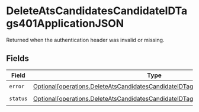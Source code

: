 # DeleteAtsCandidatesCandidateIDTags401ApplicationJSON

Returned when the authentication header was invalid or missing.


## Fields

| Field                                                                                                                                                                        | Type                                                                                                                                                                         | Required                                                                                                                                                                     | Description                                                                                                                                                                  |
| ---------------------------------------------------------------------------------------------------------------------------------------------------------------------------- | ---------------------------------------------------------------------------------------------------------------------------------------------------------------------------- | ---------------------------------------------------------------------------------------------------------------------------------------------------------------------------- | ---------------------------------------------------------------------------------------------------------------------------------------------------------------------------- |
| `error`                                                                                                                                                                      | [Optional[operations.DeleteAtsCandidatesCandidateIDTags401ApplicationJSONError]](undefined/models/operations/deleteatscandidatescandidateidtags401applicationjsonerror.md)   | :heavy_check_mark:                                                                                                                                                           | N/A                                                                                                                                                                          |
| `status`                                                                                                                                                                     | [Optional[operations.DeleteAtsCandidatesCandidateIDTags401ApplicationJSONStatus]](undefined/models/operations/deleteatscandidatescandidateidtags401applicationjsonstatus.md) | :heavy_check_mark:                                                                                                                                                           | N/A                                                                                                                                                                          |